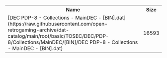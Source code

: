 <table>
<tr><th>Name</th><th>Size</th></tr>
<tr><td>
[DEC PDP-8 - Collections - MainDEC - [BIN].dat](https://raw.githubusercontent.com/open-retrogaming-archive/dat-catalog/main/root/basic/TOSEC/DEC/PDP-8/Collections/MainDEC/[BIN]/DEC PDP-8 - Collections - MainDEC - [BIN].dat)
</td><td>16593</td></tr>
</table>
